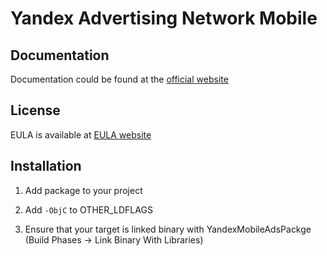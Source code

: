 # Yandex Advertising Network Mobile

## Documentation
Documentation could be found at the [official website][DOCUMENTATION]

## License
EULA is available at [EULA website][LICENSE] 

## Installation
1. Add package to your project

2. Add `-ObjC` to OTHER_LDFLAGS

3. Ensure that your target is linked binary with YandexMobileAdsPackge (Build Phases -> Link Binary With Libraries)

[DOCUMENTATION]: https://tech.yandex.ru/mobile-ads/
[LICENSE]: https://yandex.com/legal/mobileads_sdk_agreement/